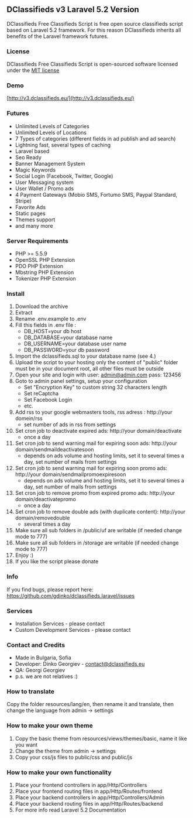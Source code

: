 ## DClassifieds v3 Laravel 5.2 Version

DClassifieds Free Classifieds Script is free open source classifieds script based on Laravel 5.2 framework. For this reason DClassifieds inherits all benefits of the Laravel framework futures.

### License

DClassifieds Free Classifieds Script is open-sourced software licensed under the [MIT license](http://opensource.org/licenses/MIT)

### Demo

[http://v3.dclassifieds.eu/](http://v3.dclassifieds.eu/)

### Futures
- Unlimited Levels of Categories
- Unlimited Levels of Locations
- 7 Types of categories (different fields in ad publish and ad search)
- Lightning fast, several types of caching
- Laravel based
- Seo Ready
- Banner Management System
- Magic Keywords
- Social Login (Facebook, Twitter, Google)
- User Messaging system
- User Wallet / Promo ads
- 4 Payment Gateways (Mobio SMS, Fortumo SMS, Paypal Standard, Stripe)
- Favorite Ads
- Static pages
- Themes support
- and many more

### Server Requirements

- PHP >= 5.5.9
- OpenSSL PHP Extension
- PDO PHP Extension
- Mbstring PHP Extension
- Tokenizer PHP Extension

### Install
1. Download the archive
2. Extract
3. Rename .env.example to .env
4. Fill this fields in .env file :
    - DB_HOST=your db host
    - DB_DATABASE=your database name
    - DB_USERNAME=your database user name
    - DB_PASSWORD=your db password
5. Import the dclassifieds.sql to your database name (see 4.)
6. Upload the script to your hosting only the content of "public" folder must be in your document root, all other files must be outside
7. Open your site and login with user: admin@admin.com pass: 123456
8. Goto to admin panel settings, setup your configuration
    - Set "Encryption Key" to custom string 32 characters length
    - Set reCaptcha
    - Set Facebook Login
    - etc.
9. Add rss to your google webmasters tools, rss adress : http://your domein/rss
    - set number of ads in rss from settings
10. Set cron job to deactivate expired ads: http://your domain/deactivate
    - once a day
11. Set cron job to send warning mail for expiring soon ads: http://your domain/sendmaildeactivatesoon
    - depends on ads volume and hosting limits, set it to several times a day, set number of mails from settings
12. Set cron job to send warning mail for expiring soon promo ads: http://your domain/sendmailpromoexpiresoon
    - depends on ads volume and hosting limits, set it to several times a day, set number of mails from settings
13. Set cron job to remove promo from expired promo ads: http://your domain/deactivatepromo
    - once a day
14. Set cron job to remove double ads (with duplicate content): http://your domain/removedouble
    - several times a day
15. Make sure all sub folders in /public/uf are writable (if needed change mode to 777)
16. Make sure all sub folders in /storage are writable (if needed change mode to 777)
17. Enjoy :)
18. If you like the script please donate

### Info
If you find bugs, please report here: https://github.com/gdinko/dclassifieds.laravel/issues

### Services
- Installation Services - please contact
- Custom Development Services - please contact

### Contact and Credits
- Made in Bulgaria, Sofia
- Developer: Dinko Georgiev - contact@dclassifieds.eu
- QA: Georgi Georgiev
- p.s. we are not relatives :)

### How to translate
Copy the folder resources/lang/en, then rename it and translate, then change the language from admin -> settings

### How to make your own theme
1. Copy the basic theme from resources/views/themes/basic, name it like you want
2. Change the theme from admin -> settings
3. Copy your css/js files to public/css and public/js

### How to make your own functionality
1. Place your frontend controllers in app/Http/Controllers
2. Place your frontend routing files in app/Http/Routes/frontend
3. Place your backend controllers in app/Http/Controllers/Admin
4. Place your backend routing files in app/Http/Routes/backend
5. For more info read Laravel 5.2 Documentation
